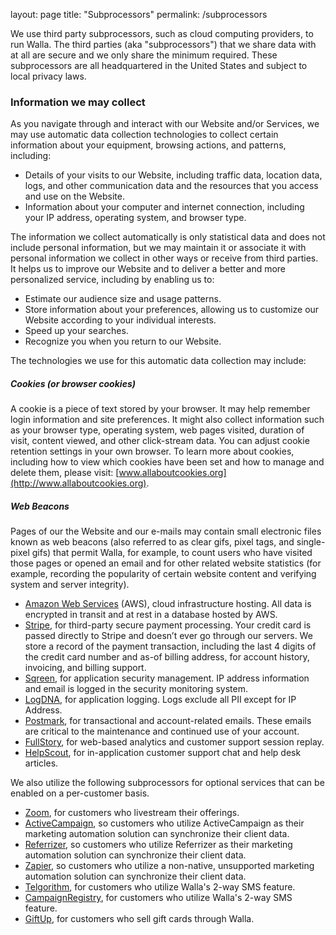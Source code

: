layout: page
title: "Subprocessors"
permalink: /subprocessors

We use third party subprocessors, such as cloud computing providers, to run Walla. The third parties (aka "subprocessors") that we share data with at all are secure and we only share the minimum required. These subprocessors are all headquartered in the United States and subject to local privacy laws.

### Information we may collect
As you navigate through and interact with our Website and/or Services, we may use automatic data collection technologies to collect certain information about your equipment, browsing actions, and patterns, including:
- Details of your visits to our Website, including traffic data, location data, logs, and other communication data and the resources that you access and use on the Website.
- Information about your computer and internet connection, including your IP address, operating system, and browser type.

The information we collect automatically is only statistical data and does not include personal information, but we may maintain it or associate it with personal information we collect in other ways or receive from third parties. It helps us to improve our Website and to deliver a better and more personalized service, including by enabling us to:
- Estimate our audience size and usage patterns.
- Store information about your preferences, allowing us to customize our Website according to your individual interests.
- Speed up your searches.
- Recognize you when you return to our Website.

The technologies we use for this automatic data collection may include:

##### Cookies (or browser cookies)
A cookie is a piece of text stored by your browser. It may help remember login information and site preferences. It might also collect information such as your browser type, operating system, web pages visited, duration of visit, content viewed, and other click-stream data. You can adjust cookie retention settings in your own browser. To learn more about cookies, including how to view which cookies have been set and how to manage and delete them, please visit: [www.allaboutcookies.org](http://www.allaboutcookies.org).

##### Web Beacons
Pages of our the Website and our e-mails may contain small electronic files known as web beacons (also referred to as clear gifs, pixel tags, and single-pixel gifs) that permit Walla, for example, to count users who have visited those pages or opened an email and for other related website statistics (for example, recording the popularity of certain website content and verifying system and server integrity).

- [Amazon Web Services](https://aws.amazon.com) (AWS), cloud infrastructure hosting. All data is encrypted in transit and at rest in a database hosted by AWS.
- [Stripe](https://stripe.com), for third-party secure payment processing. Your credit card is passed directly to Stripe and doesn’t ever go through our servers. We store a record of the payment transaction, including the last 4 digits of the credit card number and as-of billing address, for account history, invoicing, and billing support.
- [Sqreen](http://sqreen.com), for application security management. IP address information and email is logged in the security monitoring system.
- [LogDNA](https://www.logdna.com), for application logging. Logs exclude all PII except for IP Address.
- [Postmark](https://postmarkapp.com), for transactional and account-related emails. These emails are critical to the
  maintenance and continued use of your account.
- [FullStory](http://fullstory.com), for web-based analytics and customer support session replay.
- [HelpScout](http://www.helpscout.com), for in-application customer support chat and help desk articles.

  
We also utilize the following subprocessors for optional services that can be enabled on a per-customer basis.
- [Zoom](https://zoom.us), for customers who livestream their offerings.
- [ActiveCampaign](http://activecampaign.com), so customers who utilize ActiveCampaign as their marketing automation solution can synchronize their client data.
- [Referrizer](http://referrizer.com), so customers who utilize Referrizer as their marketing automation solution can synchronize their client data.
- [Zapier](http://zapier.com), so customers who utilize a non-native, unsupported marketing automation solution can synchronize their client data.
- [Telgorithm](https://www.telgorithm.com), for customers who utilize Walla's 2-way SMS feature.
- [CampaignRegistry](http://campaignregistry.com), for customers who utilize Walla's 2-way SMS feature.
- [GiftUp](https://giftup.app), for customers who sell gift cards through Walla.

